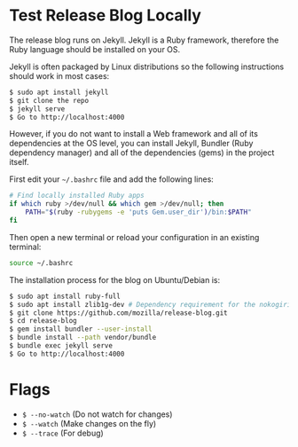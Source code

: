 Test Release Blog Locally
===========

The release blog runs on Jekyll. Jekyll is a Ruby framework, therefore the Ruby language should be installed on your OS.

Jekyll is often packaged by Linux distributions so the following instructions should work in most cases:

```bash
$ sudo apt install jekyll
$ git clone the repo
$ jekyll serve
$ Go to http://localhost:4000
```

However, if you do not want to install a Web framework and all of its dependencies at the OS level, you can install Jekyll, Bundler (Ruby dependency manager) and all of the  dependencies (gems) in the project itself.

First edit your ```~/.bashrc``` file and add the following lines:
```bash
# Find locally installed Ruby apps
if which ruby >/dev/null && which gem >/dev/null; then
    PATH="$(ruby -rubygems -e 'puts Gem.user_dir')/bin:$PATH"
fi
```

Then open a new terminal or reload your configuration in an existing terminal:
```bash
source ~/.bashrc
```
The installation process for the blog on Ubuntu/Debian is:

```bash
$ sudo apt install ruby-full
$ sudo apt install zlib1g-dev # Dependency requirement for the nokogiri gem
$ git clone https://github.com/mozilla/release-blog.git
$ cd release-blog
$ gem install bundler --user-install
$ bundle install --path vendor/bundle
$ bundle exec jekyll serve
$ Go to http://localhost:4000
```

Flags
===========

* `$ --no-watch` (Do not watch for changes)
* `$ --watch` (Make changes on the fly)
* `$ --trace` (For debug)
